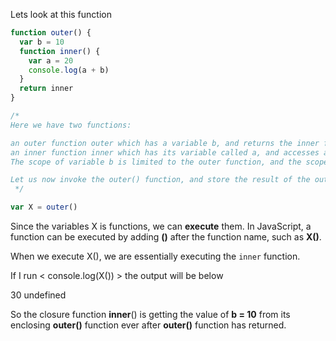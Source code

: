 Lets look at this function

```js
function outer() {
  var b = 10
  function inner() {
    var a = 20
    console.log(a + b)
  }
  return inner
}

/*
Here we have two functions:

an outer function outer which has a variable b, and returns the inner function
an inner function inner which has its variable called a, and accesses an outer variable b, within its function body
The scope of variable b is limited to the outer function, and the scope of variable a is limited to the inner function.

Let us now invoke the outer() function, and store the result of the outer() function in a variable X
 */

var X = outer()
```

Since the variables X is functions, we can **execute** them. In JavaScript, a function can be executed by adding **()** after the function name, such as **X()**.

When we execute X(), we are essentially executing the `inner` function.

If I run < console.log(X()) > the output will be below

30
undefined

So the closure function **inner**() is getting the value of **b = 10** from its enclosing **outer()** function ever after **outer()** function has returned.
